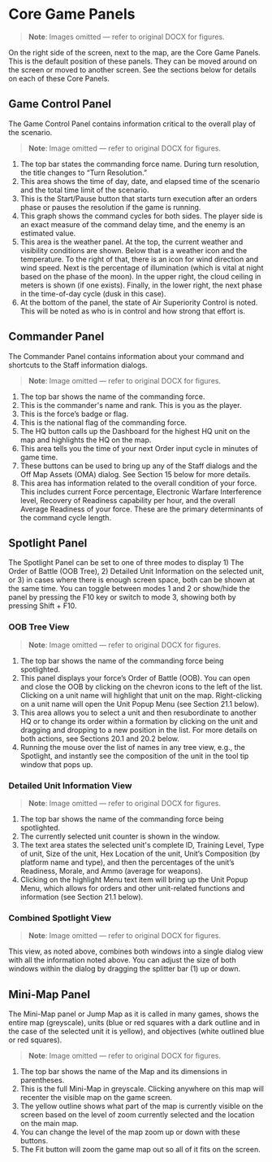 # Core Game Panels

> **Note**: Images omitted — refer to original DOCX for figures.


On the right side of the screen, next to the map, are the Core Game Panels\. This is the default position of these panels\. They can be moved around on the screen or moved to another screen\. See the sections below for details on each of these Core Panels\.

## Game Control Panel

The Game Control Panel contains information critical to the overall play of the scenario\.

> **Note**: Image omitted — refer to original DOCX for figures.



1. The top bar states the commanding force name\. During turn resolution, the title changes to “Turn Resolution\.”
2. This area shows the time of day, date, and elapsed time of the scenario and the total time limit of the scenario\.
3. This is the Start/Pause button that starts turn execution after an orders phase or pauses the resolution if the game is running\.
4. This graph shows the command cycles for both sides\. The player side is an exact measure of the command delay time, and the enemy is an estimated value\.
5. This area is the weather panel\. At the top, the current weather and visibility conditions are shown\. Below that is a weather icon and the temperature\. To the right of that, there is an icon for wind direction and wind speed\. Next is the percentage of illumination \(which is vital at night based on the phase of the moon\)\. In the upper right, the cloud ceiling in meters is shown \(if one exists\)\. Finally, in the lower right, the next phase in the time\-of\-day cycle \(dusk in this case\)\.
6. At the bottom of the panel, the state of Air Superiority Control is noted\. This will be noted as who is in control and how strong that effort is\.
## Commander Panel

The Commander Panel contains information about your command and shortcuts to the Staff information dialogs\.

> **Note**: Image omitted — refer to original DOCX for figures.



1. The top bar shows the name of the commanding force\.
2. This is the commander's name and rank\. This is you as the player\.
3. This is the force’s badge or flag\.
4. This is the national flag of the commanding force\.
5. The HQ button calls up the Dashboard for the highest HQ unit on the map and highlights the HQ on the map\.
6. This area tells you the time of your next Order input cycle in minutes of game time\.
7. These buttons can be used to bring up any of the Staff dialogs and the Off Map Assets \(OMA\) dialog\. See Section 15 below for more details\.
8. This area has information related to the overall condition of your force\. This includes current Force percentage, Electronic Warfare Interference level, Recovery of Readiness capability per hour, and the overall Average Readiness of your force\.
These are the primary determinants of the command cycle length\.

## Spotlight Panel

The Spotlight Panel can be set to one of three modes to display 1\) The Order of Battle \(OOB Tree\), 2\) Detailed Unit Information on the selected unit, or 3\) in cases where there is enough screen space, both can be shown at the same time\. You can toggle between modes 1 and 2 or show/hide the panel by pressing the F10 key or switch to mode 3, showing both by pressing Shift \+ F10\.

### OOB Tree View

> **Note**: Image omitted — refer to original DOCX for figures.



1. The top bar shows the name of the commanding force being spotlighted\.
2. This panel displays your force’s Order of Battle \(OOB\)\. You can open and close the OOB by clicking on the chevron icons to the left of the list\. Clicking on a unit name will highlight that unit on the map\. Right\-clicking on a unit name will open the Unit Popup Menu \(see Section 21\.1 below\)\.
3. This area allows you to select a unit and then resubordinate to another HQ or to change its order within a formation by clicking on the unit and dragging and dropping to a new position in the list\. For more details on both actions, see Sections 20\.1 and 20\.2 below\.
4. Running the mouse over the list of names in any tree view, e\.g\., the Spotlight, and instantly see the composition of the unit in the tool tip window that pops up\.
### Detailed Unit Information View

> **Note**: Image omitted — refer to original DOCX for figures.



1. The top bar shows the name of the commanding force being spotlighted\.
2. The currently selected unit counter is shown in the window\.
3. The text area states the selected unit's complete ID, Training Level, Type of unit, Size of the unit, Hex Location of the unit, Unit’s Composition \(by platform name and type\), and then the percentages of the unit’s Readiness, Morale, and Ammo \(average for weapons\)\.
4. Clicking on the highlight Menu text item will bring up the Unit Popup Menu, which allows for orders and other unit\-related functions and information \(see Section 21\.1 below\)\.
### Combined Spotlight View

> **Note**: Image omitted — refer to original DOCX for figures.



This view, as noted above, combines both windows into a single dialog view with all the information noted above\. You can adjust the size of both windows within the dialog by dragging the splitter bar \(1\) up or down\. 

## Mini\-Map Panel

The Mini\-Map panel or Jump Map as it is called in many games, shows the entire map \(greyscale\), units \(blue or red squares with a dark outline and in the case of the selected unit it is yellow\), and objectives \(white outlined blue or red squares\)\. 

> **Note**: Image omitted — refer to original DOCX for figures.



1. The top bar shows the name of the Map and its dimensions in parentheses\.
2. This is the full Mini\-Map in greyscale\. Clicking anywhere on this map will recenter the visible map on the game screen\.
3. The yellow outline shows what part of the map is currently visible on the screen based on the level of zoom currently selected and the location on the main map\.
4. You can change the level of the map zoom up or down with these buttons\.
5. The Fit button will zoom the game map out so all of it fits on the screen\.
